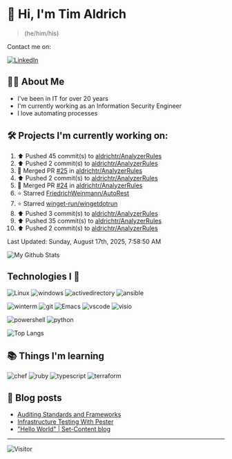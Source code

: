 # 👋 Hi, I'm Tim Aldrich

> (he/him/his)

Contact me on:

<a href="https://www.linkedin.com/in/timothy-r-aldrich/?lipi=urn%3Ali%3Apage%3Ad_flagship3_feed%3BMS0i193dS%2Fi6SvBKYxyEnQ%3D%3D">![LinkedIn](https://img.shields.io/badge/LinkedIn-0077B5?style=for-the-badge&logo=linkedin&logoColor=white)</a>



## 👩‍💻 About Me

- I've been in IT for over 20 years
- I'm currently working as an Information Security Engineer
- I love automating processes

## 🛠️ Projects I'm currently working on:


<!--RECENT_ACTIVITY:start-->
1. ⬆️ Pushed 45 commit(s) to [aldrichtr/AnalyzerRules](https://github.com/aldrichtr/AnalyzerRules)<br>
2. ⬆️ Pushed 2 commit(s) to [aldrichtr/AnalyzerRules](https://github.com/aldrichtr/AnalyzerRules)<br>
3. 🎉 Merged PR [#25](https://github.com/aldrichtr/AnalyzerRules/pull/25) in [aldrichtr/AnalyzerRules](https://github.com/aldrichtr/AnalyzerRules)<br>
4. ⬆️ Pushed 2 commit(s) to [aldrichtr/AnalyzerRules](https://github.com/aldrichtr/AnalyzerRules)<br>
5. 🎉 Merged PR [#24](https://github.com/aldrichtr/AnalyzerRules/pull/24) in [aldrichtr/AnalyzerRules](https://github.com/aldrichtr/AnalyzerRules)<br>
6. ⭐ Starred [FriedrichWeinmann/AutoRest](https://github.com/FriedrichWeinmann/AutoRest)<br>
7. ⭐ Starred [winget-run/wingetdotrun](https://github.com/winget-run/wingetdotrun)<br>
8. ⬆️ Pushed 3 commit(s) to [aldrichtr/AnalyzerRules](https://github.com/aldrichtr/AnalyzerRules)<br>
9. ⬆️ Pushed 35 commit(s) to [aldrichtr/AnalyzerRules](https://github.com/aldrichtr/AnalyzerRules)<br>
10. ⬆️ Pushed 2 commit(s) to [aldrichtr/AnalyzerRules](https://github.com/aldrichtr/AnalyzerRules)<br>
<!--RECENT_ACTIVITY:end-->

<!--RECENT_ACTIVITY:last_update-->
Last Updated: Sunday, August 17th, 2025, 7:58:50 AM
<!--RECENT_ACTIVITY:last_update_end-->


<!--
  Configuration for the Github stats widget:
  https://github.com/anuraghazra/github-readme-stats
-->
![My Github Stats](https://github-readme-stats.vercel.app/api?username=aldrichtr&count_private=true&show=prs_merged,reviews&show_icons=true&theme=onedark)

## Technologies I 💖



<!--
  these urls are helpful in creating these:
  https://simpleicons.org/
  https://github.com/simple-icons/simple-icons/blob/develop/slugs.md
  https://shields.io/category/activity
-->

![Linux](https://img.shields.io/badge/linux-282C34?logo=linux&logoColor=white&style=plastic)
![windows](https://img.shields.io/badge/windows-282C34?logo=windows&style=plastic)
![activedirectory](https://img.shields.io/badge/activedirectory-282C34?logo=microsoft&style=plastic)
![ansible](https://img.shields.io/badge/ansible-282C34?logo=ansible&style=plastic)

![winterm](https://img.shields.io/badge/winterm-282C34?logo=windowsterminal&style=plastic)
![git](https://img.shields.io/badge/git-282C34?logo=git&logoColor=F05032&style=plastic)
![Emacs](https://img.shields.io/badge/gnuemacs-282C34?logo=gnuemacs&logoColor=blueviolet&style=plastic)
![vscode](https://img.shields.io/badge/vscode-282C34?logo=visualstudiocode&style=plastic)
![visio](https://img.shields.io/badge/visio-282C34?logo=microsoftvisio&style=plastic)

![powershell](https://img.shields.io/badge/powershell-282C34?logo=powershell&style=plastic)
![python](https://img.shields.io/badge/python-282C34?logo=python&style=282C34plastic)

![Top Langs](https://github-readme-stats.vercel.app/api/top-langs/?username=aldrichtr&layout=donut-vertical&theme=onedark)

## 📚 Things I'm learning

![chef](https://img.shields.io/badge/chef-282C34?logo=chef&style=plastic)
![ruby](https://img.shields.io/badge/ruby-282C34?logo=ruby&style=plastic)
![typescript](https://img.shields.io/badge/typescript-282C34?logo=typescript&style=plastic)
![terraform](https://img.shields.io/badge/terraform-282C34?logo=terraform&style=plastic)

## 📃 Blog posts

<!-- BLOG-POST-LIST:START -->
- [Auditing Standards and Frameworks](https://aldrichtr.github.io/posts/auditing-standards-and-frameworks/)
- [Infrastructure Testing With Pester](https://aldrichtr.github.io/posts/infrastructure-testing-with-pester/)
- [&quot;Hello World&quot; | Set-Content blog](https://aldrichtr.github.io/posts/my-first-post/)
<!-- BLOG-POST-LIST:END -->

---

![Visitor](https://visitor-badge.laobi.icu/badge?page_id=aldrichtr.aldrichtr)
